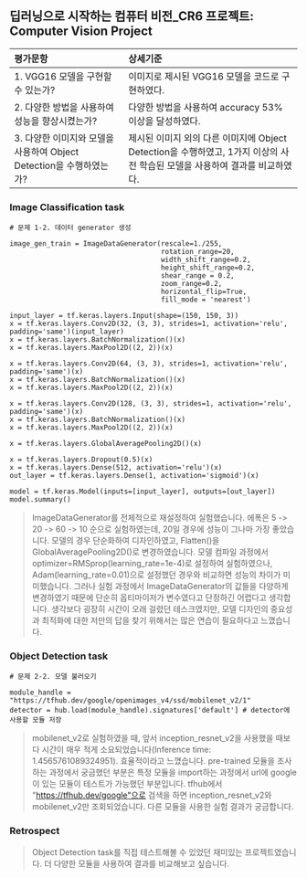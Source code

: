 ## 딥러닝으로 시작하는 컴퓨터 비전_CR6 프로젝트: Computer Vision Project

| 평가문항  | 상세기준 | 
| :--- | :--- | 
| 1. VGG16 모델을 구현할 수 있는가? | 이미지로 제시된 VGG16 모델을 코드로 구현하였다. | 
| 2. 다양한 방법을 사용하여 성능을 향상시켰는가? | 다양한 방법을 사용하여 accuracy 53% 이상을 달성하였다. |   
| 3. 다양한 이미지와 모델을 사용하여 Object Detection을 수행하였는가? | 제시된 이미지 외의 다른 이미지에 Object Detection을 수행하였고, 1가지 이상의 사전 학습된 모델을 사용하여 결과를 비교하였다. | 

### Image Classification task

```
# 문제 1-2. 데이터 generator 생성

image_gen_train = ImageDataGenerator(rescale=1./255,
                                     rotation_range=20,
                                     width_shift_range=0.2,
                                     height_shift_range=0.2,
                                     shear_range = 0.2,
                                     zoom_range=0.2,
                                     horizontal_flip=True,
                                     fill_mode = 'nearest')

input_layer = tf.keras.layers.Input(shape=(150, 150, 3))
x = tf.keras.layers.Conv2D(32, (3, 3), strides=1, activation='relu', padding='same')(input_layer)
x = tf.keras.layers.BatchNormalization()(x)
x = tf.keras.layers.MaxPool2D((2, 2))(x)

x = tf.keras.layers.Conv2D(64, (3, 3), strides=1, activation='relu', padding='same')(x)
x = tf.keras.layers.BatchNormalization()(x)
x = tf.keras.layers.MaxPool2D((2, 2))(x)

x = tf.keras.layers.Conv2D(128, (3, 3), strides=1, activation='relu', padding='same')(x)
x = tf.keras.layers.BatchNormalization()(x)
x = tf.keras.layers.MaxPool2D((2, 2))(x)

x = tf.keras.layers.GlobalAveragePooling2D()(x)

x = tf.keras.layers.Dropout(0.5)(x)
x = tf.keras.layers.Dense(512, activation='relu')(x)
out_layer = tf.keras.layers.Dense(1, activation='sigmoid')(x)

model = tf.keras.Model(inputs=[input_layer], outputs=[out_layer])
model.summary()

```

>ImageDataGenerator를 전체적으로 재설정하여 실험했습니다. 에폭은 5 -> 20 -> 60 -> 10 순으로 실험하였는데, 20일 경우에 성능이 그나마 가장 좋았습니다. 모델의 경우 단순화하여 디자인하였고, Flatten()을 GlobalAveragePooling2D()로 변경하였습니다. 모델 컴파일 과정에서 optimizer=RMSprop(learning_rate=1e-4)로 설정하여 실험하였으나, Adam(learning_rate=0.01)으로 설정했던 경우와 비교하면 성능의 차이가 미미했습니다. 그러나 실험 과정에서 ImageDataGenerator의 값들을 다양하게 변경하였기 때문에 단순히 옵티마이저가 변수였다고 단정하긴 어렵다고 생각합니다. 생각보다 굉장히 시간이 오래 걸렸던 테스크였지만, 모델 디자인의 중요성과 최적화에 대한 저만의 답을 찾기 위해서는 많은 연습이 필요하다고 느꼈습니다.

### Object Detection task

```
# 문제 2-2. 모델 불러오기

module_handle = "https://tfhub.dev/google/openimages_v4/ssd/mobilenet_v2/1"
detector = hub.load(module_handle).signatures['default'] # detector에 사용할 모듈 저장
```

>mobilenet_v2로 실험하였을 때, 앞서 inception_resnet_v2을 사용했을 때보다 시간이 매우 적게 소요되었습니다(Inference time:  1.4565761089324951). 효율적이라고 느꼈습니다. pre-trained 모듈을 조사하는 과정에서 궁금했던 부분은 특정 모듈을 import하는 과정에서 url에 google이 있는 모듈이 테스트가 가능했던 부분입니다. tfhub에서 "https://tfhub.dev/google"으로 검색을 하면 inception_resnet_v2와 mobilenet_v2만 조회되었습니다. 다른 모듈을 사용한 실험 결과가 궁금합니다.

### Retrospect

>Object Detection task를 직접 테스트해볼 수 있었던 재미있는 프로젝트였습니다. 더 다양한 모듈을 사용하여 결과를 비교해보고 싶습니다.
